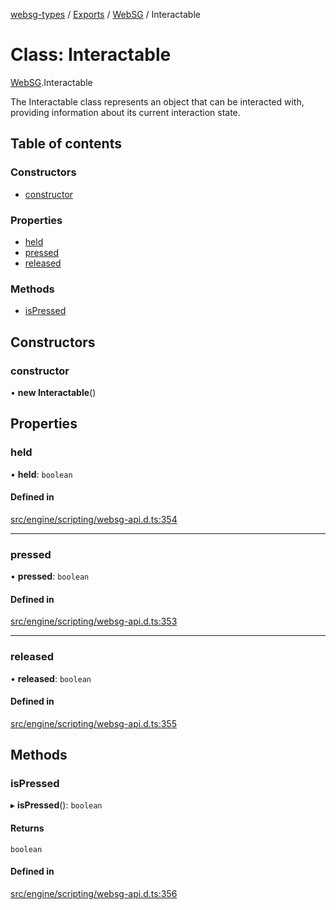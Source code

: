 [websg-types](../README.md) / [Exports](../modules.md) / [WebSG](../modules/WebSG.md) / Interactable

# Class: Interactable

[WebSG](../modules/WebSG.md).Interactable

The Interactable class represents an object that can be interacted
with, providing information about its current interaction state.

## Table of contents

### Constructors

- [constructor](WebSG.Interactable.md#constructor)

### Properties

- [held](WebSG.Interactable.md#held)
- [pressed](WebSG.Interactable.md#pressed)
- [released](WebSG.Interactable.md#released)

### Methods

- [isPressed](WebSG.Interactable.md#ispressed)

## Constructors

### constructor

• **new Interactable**()

## Properties

### held

• **held**: `boolean`

#### Defined in

[src/engine/scripting/websg-api.d.ts:354](https://github.com/matrix-org/thirdroom/blob/53b6168d/src/engine/scripting/websg-api.d.ts#L354)

___

### pressed

• **pressed**: `boolean`

#### Defined in

[src/engine/scripting/websg-api.d.ts:353](https://github.com/matrix-org/thirdroom/blob/53b6168d/src/engine/scripting/websg-api.d.ts#L353)

___

### released

• **released**: `boolean`

#### Defined in

[src/engine/scripting/websg-api.d.ts:355](https://github.com/matrix-org/thirdroom/blob/53b6168d/src/engine/scripting/websg-api.d.ts#L355)

## Methods

### isPressed

▸ **isPressed**(): `boolean`

#### Returns

`boolean`

#### Defined in

[src/engine/scripting/websg-api.d.ts:356](https://github.com/matrix-org/thirdroom/blob/53b6168d/src/engine/scripting/websg-api.d.ts#L356)
